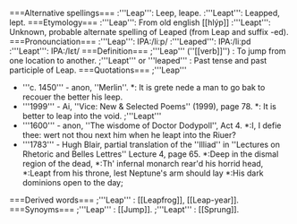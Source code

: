 ===Alternative spellings===
:'''Leap''': Leep, leape.
:'''Leapt''': Leapped, lept. 
===Etymology===
:'''Leap''': From old english [[hlýp]]
:'''Leapt''': Unknown, probable alternate spelling of Leaped (from Leap and suffix -ed). 
===Pronounciation===
:'''Leap''': IPA:/li&#720;p/
:'''Leaped''': IPA:/li&#720;pd
:'''Leapt''': IPA:/l&#603;t/ 
===Definition===
;'''Leap''' (''[[verb]]'')
: To jump from one location to another.
;'''Leapt''' or '''leaped'''
: Past tense and past participle of Leap.
===Quotations===
;'''Leap'''
* '''c. 1450''' - anon, ''Merlin''.
*: It is grete nede a man to go bak to recouer the better his leep.
* '''1999''' - Ai, ''Vice: New & Selected Poems'' (1999), page 78.
*: It is better to leap into the void.
;'''Leapt'''
* '''1600''' - anon, ''The wisdome of Doctor Dodypoll'', Act 4.
*:I, I defie thee: wert not thou next him when he leapt into the Riuer?
* '''1783''' - Hugh Blair, partial translation of the ''Illiad'' in ''Lectures on Rhetoric and Belles Lettres'' Lecture 4, page 65.
*:Deep in the dismal region of the dead, 
*:Th' infernal monarch rear'd his horrid head,
*:Leapt from his throne, lest Neptune's arm should lay
*:His dark dominions open to the day; 

===Derived words===
;'''Leap'''
: [[Leapfrog]], [[Leap-year]].
===Synoyms===
;'''Leap'''
: [[Jump]].
;'''Leapt'''
: [[Sprung]].